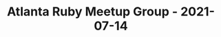 ---
layout: post
title: Atlanta Ruby Meetup Group - 2021-07-14
datetime: '2021-07-14T18:30:00-04:00'
name: Atlanta Ruby Meetup Group
external_url: https://www.meetup.com/atlantaruby/events/tczcxrycckbsb/
online_event: false
year_month: 2021-07
---